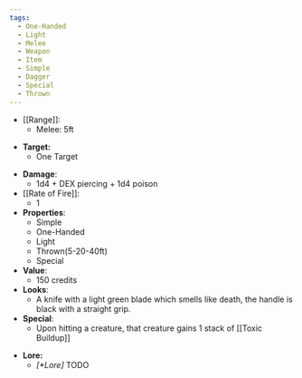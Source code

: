 ```yaml
---
tags:
  - One-Handed
  - Light
  - Melee
  - Weapon
  - Item
  - Simple
  - Dagger
  - Special
  - Thrown
---
```

* [[Range]]:
	* Melee: 5ft
- **Target:**
	- One Target
* __Damage__:
	* 1d4 + DEX piercing + 1d4 poison
* [[Rate of Fire]]:
	* 1
* __Properties__:
	* Simple
	* One-Handed
	* Light
	* Thrown(5-20-40ft)
	* Special
* **Value**:
	* 150 credits
* **Looks**:
	* A knife with a light green blade which smells like death, the handle is black with a straight grip. 
* **Special**:
	* Upon hitting a creature, that creature gains 1 stack of [[Toxic Buildup]]
- **Lore:**
	- *\[\*Lore]* TODO